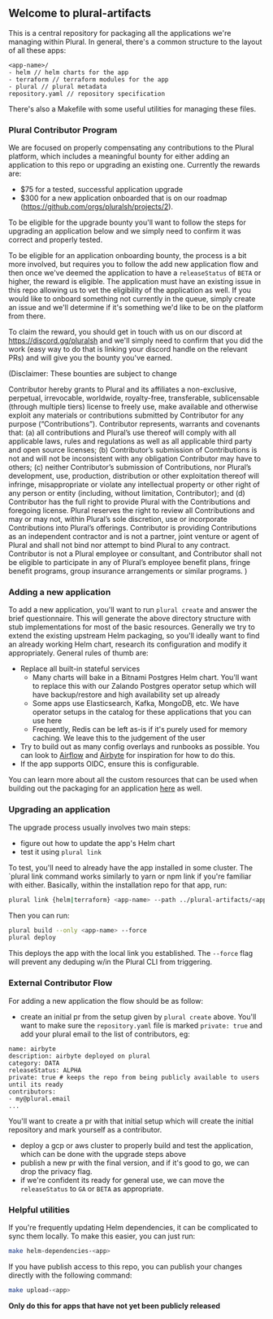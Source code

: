 ## Welcome to plural-artifacts

This is a central repository for packaging all the applications we're managing within Plural.  In general, there's a common structure to the layout of all these apps:

```
<app-name>/
- helm // helm charts for the app
- terraform // terraform modules for the app
- plural // plural metadata
repository.yaml // repository specification
```

There's also a Makefile with some useful utilities for managing these files.


### Plural Contributor Program

We are focused on properly compensating any contributions to the Plural platform, which includes a meaningful bounty for either adding an application to this repo or upgrading an existing one.  Currently the rewards are:

* $75 for a tested, successful application upgrade
* $300 for a new application onboarded that is on our roadmap (https://github.com/orgs/pluralsh/projects/2).

To be eligible for the upgrade bounty you'll want to follow the steps for upgrading an application below and we simply need to confirm it was correct and properly tested.  

To be eligible for an application onboarding bounty, the process is a bit more involved, but requires you to follow the add new application flow and then once we've deemed the application to have a `releaseStatus` of `BETA` or higher, the reward is eligible.  The application must have an existing issue in this repo allowing us to vet the eligibility of the application as well. If you would like to onboard something not currently in the queue, simply create an issue and we'll determine if it's something we'd like to be on the platform from there.

To claim the reward, you should get in touch with us on our discord at https://discord.gg/pluralsh and we'll simply need to confirm that you did the work (easy way to do that is linking your discord handle on the relevant PRs) and will give you the bounty you've earned.

(Disclaimer: These bounties are subject to change
 
Contributor hereby grants to Plural and its affiliates a non-exclusive, perpetual, irrevocable, worldwide, royalty-free, transferable, sublicensable (through multiple tiers) license to freely use, make available and otherwise exploit any materials or contributions submitted by Contributor for any purpose (“Contributions”). Contributor represents, warrants and covenants that: (a) all contributions and Plural’s use thereof will comply with all applicable laws, rules and regulations as well as all applicable third party and open source licenses; (b) Contributor’s submission of Contributions is not and will not be inconsistent with any obligation Contributor may have to others; (c) neither Contributor’s submission of Contributions, nor Plural’s development, use, production, distribution or other exploitation thereof will infringe, misappropriate or violate any intellectual property or other right of any person or entity (including, without limitation, Contributor); and (d) Contributor has the full right to provide Plural with the Contributions and foregoing license. Plural reserves the right to review all Contributions and may or may not, within Plural’s sole discretion, use or incorporate Contributions into Plural’s offerings. Contributor is providing Contributions as an independent contractor and is not a partner, joint venture or agent of Plural and shall not bind nor attempt to bind Plural to any contract. Contributor is not a Plural employee or consultant, and Contributor shall not be eligible to participate in any of Plural’s employee benefit plans, fringe benefit programs, group insurance arrangements or similar programs. )

### Adding a new application

To add a new application, you'll want to run `plural create` and answer the brief questionnaire. This will generate the above directory structure with stub implementations for most of the basic resources. Generally we try to extend the existing upstream Helm packaging, so you'll ideally want to find an already working Helm chart, research its configuration and modify it appropriately.  General rules of thumb are:

* Replace all built-in stateful services
    - Many charts will bake in a Bitnami Postgres Helm chart. You'll want to replace this with our Zalando Postgres operator setup which will have backup/restore and high availability set up already
    - Some apps use Elasticsearch, Kafka, MongoDB, etc.  We have operator setups in the catalog for these applications that you can use here
    - Frequently, Redis can be left as-is if it's purely used for memory caching. We leave this to the judgement of the user
* Try to build out as many config overlays and runbooks as possible. You can look to [Airflow](https://github.com/pluralsh/plural-artifacts/tree/f9fda1a23782739c80200ebb6da11076eeb8de9c/airflow/helm/airflow/templates) and [Airbyte](https://github.com/pluralsh/plural-artifacts/tree/main/airbyte/helm/airbyte/templates) for inspiration for how to do this.
* If the app supports OIDC, ensure this is configurable.


You can learn more about all the custom resources that can be used when building out the packaging for an application [here](https://docs.plural.sh/adding-new-application/guide) as well. 

### Upgrading an application

The upgrade process usually involves two main steps:

* figure out how to update the app's Helm chart
* test it using `plural link`

To test, you'll need to already have the app installed in some cluster.  The `plural link command works similarly to yarn or npm link if you're familiar with either. Basically, within the installation repo for that app, run:

```sh
plural link {helm|terraform} <app-name> --path ../plural-artifacts/<app-name>/{helm|terraform}/<package-name> --name <package-name>
```

Then you can run:

```sh
plural build --only <app-name> --force
plural deploy
```

This deploys the app with the local link you established. The `--force` flag will prevent any deduping w/in the Plural CLI from triggering.


### External Contributor Flow

For adding a new application the flow should be as follow:

* create an initial pr from the setup given by `plural create` above.  You'll want to make sure the `repository.yaml` file is marked `private: true` and add your plural email to the list of contributors, eg:

```
name: airbyte
description: airbyte deployed on plural
category: DATA
releaseStatus: ALPHA
private: true # keeps the repo from being publicly available to users until its ready
contributors:
- my@plural.email
...
```

You'll want to create a pr with that initial setup which will create the initial repository and mark yourself as a contributor.

* deploy a gcp or aws cluster to properly build and test the application, which can be done with the upgrade steps above
* publish a new pr with the final version, and if it's good to go, we can drop the privacy flag.
* if we're confident its ready for general use, we can move the `releaseStatus` to `GA` or `BETA` as appropriate.


### Helpful utilities

If you're frequently updating Helm dependencies, it can be complicated to sync them locally. To make this easier, you can just run:

```sh
make helm-dependencies-<app>
```

If you have publish access to this repo, you can publish your changes directly with the following command:

```sh
make upload-<app>
```

**Only do this for apps that have not yet been publicly released**
